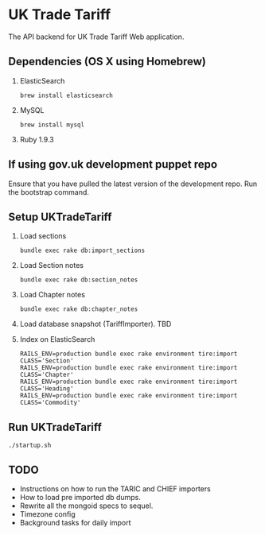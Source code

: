 # UK Trade Tariff

The API backend for UK Trade Tariff Web application.

## Dependencies (OS X using Homebrew)

1. ElasticSearch

    ```
    brew install elasticsearch
    ```
2. MySQL

    ```
    brew install mysql
    ```

3. Ruby 1.9.3

## If using gov.uk development puppet repo

Ensure that you have pulled the latest version of the development repo.
Run the bootstrap command.

## Setup UKTradeTariff

1. Load sections

    ```
    bundle exec rake db:import_sections
    ```

2. Load Section notes

    ```
    bundle exec rake db:section_notes
    ```

3. Load Chapter notes

    ```
    bundle exec rake db:chapter_notes
    ```

4. Load database snapshot (TariffImporter). TBD

5. Index on ElasticSearch

    ```
    RAILS_ENV=production bundle exec rake environment tire:import CLASS='Section'
    RAILS_ENV=production bundle exec rake environment tire:import CLASS='Chapter'
    RAILS_ENV=production bundle exec rake environment tire:import CLASS='Heading'
    RAILS_ENV=production bundle exec rake environment tire:import CLASS='Commodity'
    ```

## Run UKTradeTariff

    ./startup.sh

## TODO

* Instructions on how to run the TARIC and CHIEF importers
* How to load pre imported db dumps.
* Rewrite all the mongoid specs to sequel.
* Timezone config
* Background tasks for daily import
